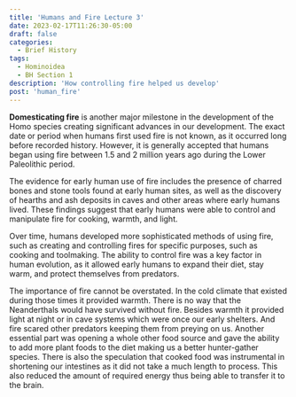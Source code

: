 ```yaml
---
title: 'Humans and Fire Lecture 3'
date: 2023-02-17T11:26:30-05:00
draft: false
categories:
  - Brief History
tags:
  - Hominoidea
  - BH Section 1
description: 'How controlling fire helped us develop'
post: 'human_fire'
---
```


**Domesticating fire** is another major milestone in the development of the Homo species creating significant advances in our development. The exact date or period when humans first used fire is not known, as it occurred long before recorded history. However, it is generally accepted that humans began using fire between 1.5 and 2 million years ago during the Lower Paleolithic period.

The evidence for early human use of fire includes the presence of charred bones and stone tools found at early human sites, as well as the discovery of hearths and ash deposits in caves and other areas where early humans lived. These findings suggest that early humans were able to control and manipulate fire for cooking, warmth, and light.

Over time, humans developed more sophisticated methods of using fire, such as creating and controlling fires for specific purposes, such as cooking and toolmaking. The ability to control fire was a key factor in human evolution, as it allowed early humans to expand their diet, stay warm, and protect themselves from predators.

The importance of fire cannot be overstated. In the cold climate that existed during those times it provided warmth. There is no way that the Neanderthals would have survived without fire. Besides warmth it provided light at night or in cave systems which were once our early shelters. And fire scared other predators keeping them from preying on us. Another essential part was opening a whole other food source and gave the ability to add more plant foods to the diet making us a better hunter-gather species. There is also the speculation that cooked food was instrumental in shortening our intestines as it did not take a much length to process. This also reduced the amount of required energy thus being able to transfer it to the brain.

